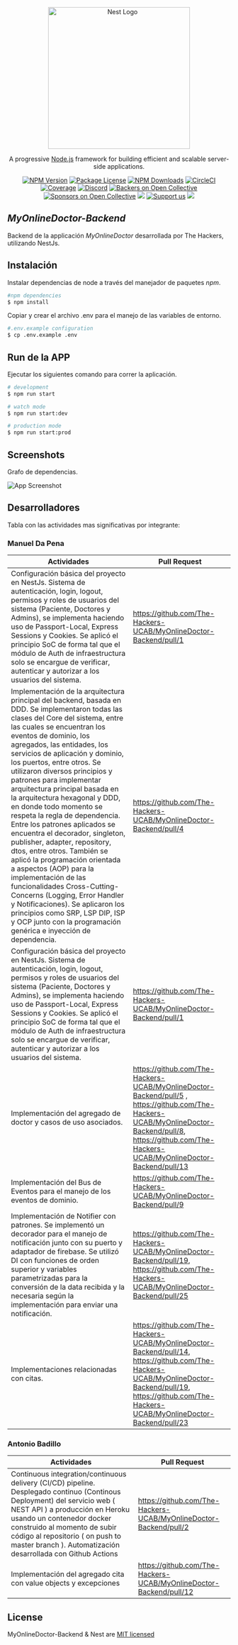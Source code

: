 <p align="center">
  <a href="http://nestjs.com/" target="blank"><img src="https://nestjs.com/img/logo_text.svg" width="320" alt="Nest Logo" /></a>
</p>

[circleci-image]: https://img.shields.io/circleci/build/github/nestjs/nest/master?token=abc123def456
[circleci-url]: https://circleci.com/gh/nestjs/nest

  <p align="center">A progressive <a href="http://nodejs.org" target="_blank">Node.js</a> framework for building efficient and scalable server-side applications.</p>
    <p align="center">
<a href="https://www.npmjs.com/~nestjscore" target="_blank"><img src="https://img.shields.io/npm/v/@nestjs/core.svg" alt="NPM Version" /></a>
<a href="https://www.npmjs.com/~nestjscore" target="_blank"><img src="https://img.shields.io/npm/l/@nestjs/core.svg" alt="Package License" /></a>
<a href="https://www.npmjs.com/~nestjscore" target="_blank"><img src="https://img.shields.io/npm/dm/@nestjs/common.svg" alt="NPM Downloads" /></a>
<a href="https://circleci.com/gh/nestjs/nest" target="_blank"><img src="https://img.shields.io/circleci/build/github/nestjs/nest/master" alt="CircleCI" /></a>
<a href="https://coveralls.io/github/nestjs/nest?branch=master" target="_blank"><img src="https://coveralls.io/repos/github/nestjs/nest/badge.svg?branch=master#9" alt="Coverage" /></a>
<a href="https://discord.gg/G7Qnnhy" target="_blank"><img src="https://img.shields.io/badge/discord-online-brightgreen.svg" alt="Discord"/></a>
<a href="https://opencollective.com/nest#backer" target="_blank"><img src="https://opencollective.com/nest/backers/badge.svg" alt="Backers on Open Collective" /></a>
<a href="https://opencollective.com/nest#sponsor" target="_blank"><img src="https://opencollective.com/nest/sponsors/badge.svg" alt="Sponsors on Open Collective" /></a>
  <a href="https://paypal.me/kamilmysliwiec" target="_blank"><img src="https://img.shields.io/badge/Donate-PayPal-ff3f59.svg"/></a>
    <a href="https://opencollective.com/nest#sponsor"  target="_blank"><img src="https://img.shields.io/badge/Support%20us-Open%20Collective-41B883.svg" alt="Support us"></a>
  <a href="https://twitter.com/nestframework" target="_blank"><img src="https://img.shields.io/twitter/follow/nestframework.svg?style=social&label=Follow"></a>
</p>
  <!--[![Backers on Open Collective](https://opencollective.com/nest/backers/badge.svg)](https://opencollective.com/nest#backer)
  [![Sponsors on Open Collective](https://opencollective.com/nest/sponsors/badge.svg)](https://opencollective.com/nest#sponsor)-->

## _MyOnlineDoctor-Backend_

Backend de la applicación _MyOnlineDoctor_ desarrollada por The Hackers, utilizando NestJs.

## Instalación


Instalar dependencias de node a través del manejador de paquetes _npm_.

```bash
#npm dependencies
$ npm install
```

Copiar y crear el archivo .env para el manejo de las variables de entorno.

```bash
#.env.example configuration
$ cp .env.example .env
```

## Run de la APP

Ejecutar los siguientes comando para correr la aplicación.

```bash
# development
$ npm run start
```

```bash
# watch mode
$ npm run start:dev
```

```bash
# production mode
$ npm run start:prod
```
## Screenshots

Grafo de dependencias.

![App Screenshot](./dependencygraph.svg)


## Desarrolladores

Tabla con las actividades mas significativas por integrante: 

### Manuel Da Pena


| Actividades                                                                                                            | Pull Request                                                |
|----------------------------------------------------------------------------------------------------------------------|-------------------------------------------------------|
| Configuración básica del proyecto en NestJs. Sistema de autenticación, login, logout, permisos y roles de usuarios del sistema (Paciente, Doctores y Admins), se implementa haciendo uso de Passport-Local, Express Sessions y Cookies. Se aplicó el principio SoC de forma tal que el módulo de Auth de infraestructura solo se encargue de verificar, autenticar y autorizar a los usuarios del sistema. | https://github.com/The-Hackers-UCAB/MyOnlineDoctor-Backend/pull/1 |
| Implementación de la arquitectura principal del backend, basada en DDD. Se implementaron todas las clases del Core del sistema, entre las cuales se encuentran los eventos de dominio, los agregados, las entidades, los servicios de aplicación y dominio, los puertos, entre otros. Se utilizaron diversos principios y patrones para implementar arquitectura principal basada en la arquitectura hexagonal  y DDD, en donde todo momento se respeta la regla de dependencia. Entre los patrones aplicados se encuentra el decorador, singleton, publisher, adapter, repository, dtos, entre otros. También se aplicó la programación orientada a aspectos (AOP) para la implementación de las funcionalidades Cross-Cutting-Concerns (Logging, Error Handler y Notificaciones). Se aplicaron los principios como SRP, LSP DIP, ISP y OCP junto con la programación genérica e inyección de dependencia. | https://github.com/The-Hackers-UCAB/MyOnlineDoctor-Backend/pull/4 |
| Configuración básica del proyecto en NestJs. Sistema de autenticación, login, logout, permisos y roles de usuarios del sistema (Paciente, Doctores y Admins), se implementa haciendo uso de Passport-Local, Express Sessions y Cookies. Se aplicó el principio SoC de forma tal que el módulo de Auth de infraestructura solo se encargue de verificar, autenticar y autorizar a los usuarios del sistema. | https://github.com/The-Hackers-UCAB/MyOnlineDoctor-Backend/pull/1 |
| Implementación del agregado de doctor y casos de uso asociados. | https://github.com/The-Hackers-UCAB/MyOnlineDoctor-Backend/pull/5 , https://github.com/The-Hackers-UCAB/MyOnlineDoctor-Backend/pull/8, https://github.com/The-Hackers-UCAB/MyOnlineDoctor-Backend/pull/13 |
| Implementación del Bus de Eventos para el manejo de los eventos de dominio. | https://github.com/The-Hackers-UCAB/MyOnlineDoctor-Backend/pull/9 |
| Implementación de Notifier con patrones. Se implementó un decorador para el manejo de notificación junto con su puerto y adaptador de firebase. Se utilizó DI con funciones de orden superior y variables parametrizadas para la conversión de la data recibida y la necesaria según la implementación para enviar una notificación. | https://github.com/The-Hackers-UCAB/MyOnlineDoctor-Backend/pull/19, https://github.com/The-Hackers-UCAB/MyOnlineDoctor-Backend/pull/25 |
| Implementaciones relacionadas con citas. | https://github.com/The-Hackers-UCAB/MyOnlineDoctor-Backend/pull/14, https://github.com/The-Hackers-UCAB/MyOnlineDoctor-Backend/pull/19, https://github.com/The-Hackers-UCAB/MyOnlineDoctor-Backend/pull/23 |


### Antonio Badillo


| Actividades                                                                                                            | Pull Request                                                |
|----------------------------------------------------------------------------------------------------------------------|-------------------------------------------------------|
| Continuous integration/continuous delivery (CI/CD) pipeline. Desplegado continuo (Continous Deployment) del servicio web ( NEST API ) a producción en Heroku usando un contenedor docker construido al momento de subir código al repositorio ( on push to master branch ). Automatización desarrollada con Github Actions | https://github.com/The-Hackers-UCAB/MyOnlineDoctor-Backend/pull/2 |
| Implementación del agregado cita con value objects y excepciones| https://github.com/The-Hackers-UCAB/MyOnlineDoctor-Backend/pull/12 |

## License

MyOnlineDoctor-Backend & Nest are [MIT licensed](LICENSE)

